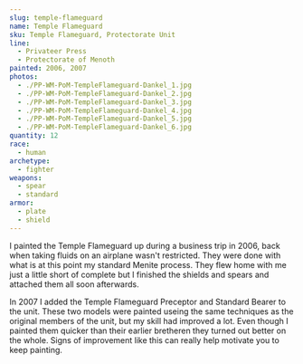 ```yaml
---
slug: temple-flameguard
name: Temple Flameguard
sku: Temple Flameguard, Protectorate Unit
line:
  - Privateer Press
  - Protectorate of Menoth
painted: 2006, 2007
photos:
  - ./PP-WM-PoM-TempleFlameguard-Dankel_1.jpg
  - ./PP-WM-PoM-TempleFlameguard-Dankel_2.jpg
  - ./PP-WM-PoM-TempleFlameguard-Dankel_3.jpg
  - ./PP-WM-PoM-TempleFlameguard-Dankel_4.jpg
  - ./PP-WM-PoM-TempleFlameguard-Dankel_5.jpg
  - ./PP-WM-PoM-TempleFlameguard-Dankel_6.jpg
quantity: 12
race:
  - human
archetype:
  - fighter
weapons:
  - spear
  - standard
armor:
  - plate
  - shield
---
```


I painted the Temple Flameguard up during a business trip in 2006, back when taking fluids on an airplane wasn't restricted. They were done with what is at this point my standard Menite process. They flew home with me just a little short of complete but I finished the shields and spears and attached them all soon afterwards.

In 2007 I added the Temple Flameguard Preceptor and Standard Bearer to the unit. These two models were painted useing the same techniques as the original members of the unit, but my skill had improved a lot. Even though I painted them quicker than their earlier bretheren they turned out better on the whole. Signs of improvement like this can really help motivate you to keep painting.
